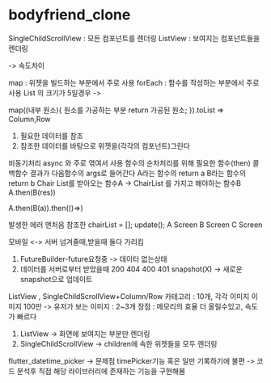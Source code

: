 # bodyfriend_clone


SingleChildScrollView : 모든 컴포넌트를 렌더링
ListView : 보여지는 컴포넌트들을 렌더링

-> 속도차이


map : 위젯을 빌드하는 부분에서 주로 사용
forEach : 함수를 작성하는 부분에서 주로 사용
List 의 크기가 5일경우 ->

map((내부 원소){
    원소를 가공하는 부분
    return 가공된 원소;
}).toList => Column,Row

1. 필요한 데이터를 참조
2. 참조한 데이터를 바탕으로 위젯을(각각의 컴포넌트)그린다

비동기처리 async 와 주로 엮여서 사용
함수의 순차처리를 위해 필요한 함수(then) 콜백함수 결과가 다음함수의 args로 들어간다
A라는 함수의 return a
B라는 함수의 return b
Chair List를 받아오는 함수A -> ChairList 를 가지고 해야하는 함수B
A.then(B(res))

A.then(B(a)).then(()=>)

발생한 에러
맨처음 참조한 chairList = [];
update();
A Screen
B Screen
C Screen

모바일 <-> 서버
넘겨줄때,받을때 둘다 가리킴
1) FutureBuilder-future요청중 -> 데이터 없는상태
2) 데이터를 서버로부터 받았을때 200 404 400 401  snapshot(X) -> 새로운 snapshot으로 업데이트

ListView , SingleChildScrollView+Column/Row
카테고리 : 10개, 각각 이미지
이미지 100만 -> 유저가 보는 이미지 : 2~3개 장점 : 메모리의 효율 더 올릴수있고, 속도가 빠르다
1) ListView -> 화면에 보여지는 부분만 렌더링
2) SingleChildScrollView -> children에 속한 위젯들을 모두 렌더링





flutter_datetime_picker -> 문제점 timePicker기능 혹은 일만 기록하기에 불편 -> 코드 분석후 직접 해당 라이브러리에 존재하는 기능을 구현해봄